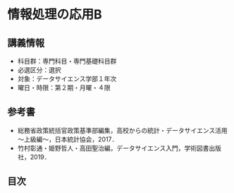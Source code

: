 # 情報処理の応用B

## 講義情報

- 科目群：専門科目・専門基礎科目群
- 必選区分：選択
- 対象：データサイエンス学部１年次
- 曜日・時限：第２期・月曜・４限

## 参考書

- 総務省政策統括官政策基準部編集，高校からの統計・データサイエンス活用～上級編～，日本統計協会，2017．
- 竹村彰通・姫野哲人・高田聖治編，データサイエンス入門，学術図書出版社，2019．

## 目次

```{tableofcontents}
```

